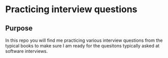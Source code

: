 # Practicing interview questions

## Purpose

In this repo you will find me practicing various interview questions
from the typical books to make sure I am ready for the quesitons typically
asked at software interviews.
